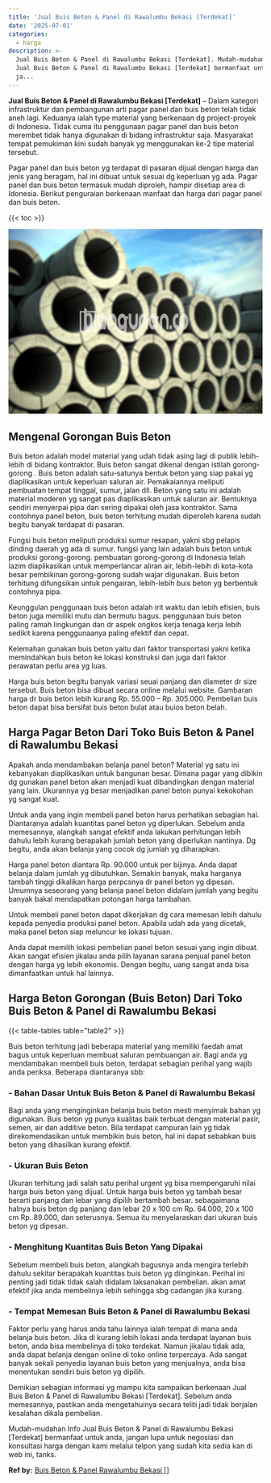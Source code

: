 ```yaml
---
title: 'Jual Buis Beton & Panel di Rawalumbu Bekasi [Terdekat]'
date: '2025-07-01'
categories:
  - harga
description: >-
  Jual Buis Beton & Panel di Rawalumbu Bekasi [Terdekat]. Mudah-mudahan Info
  Jual Buis Beton & Panel di Rawalumbu Bekasi [Terdekat] bermanfaat untuk anda,
  ja...
---
```


**Jual Buis Beton & Panel di Rawalumbu Bekasi \[Terdekat\]** – Dalam kategori infrastruktur dan pembangunan arti pagar panel dan buis beton telah tidak aneh lagi. Keduanya ialah type material yang berkenaan dg project-proyek di Indonesia. Tidak cuma itu penggunaan pagar panel dan buis beton merembet tidak hanya digunakan di bidang infrastruktur saja. Masyarakat tempat pemukiman kini sudah banyak yg menggunakan ke-2 tipe material tersebut.

Pagar panel dan buis beton yg terdapat di pasaran dijual dengan harga dan jenis yang beragam, hal ini dibuat untuk sesuai dg keperluan yg ada. Pagar panel dan buis beton termasuk mudah diproleh, hampir disetiap area di Idonesia. Berikut penguraian berkenaan manfaat dan harga dari pagar panel dan buis beton.

{{< toc >}}

![Jual Buis Beton & Panel di Rawalumbu Bekasi [Terdekat]](/images/jual-panel-buis-beton-murah-61.png)

## Mengenal Gorongan Buis Beton

Buis beton adalah model material yang udah tidak asing lagi di publik lebih-lebih di bidang kontraktor. Buis beton sangat dikenal dengan istilah gorong-gorong . Buis beton adalah satu-satunya bentuk beton yang siap pakai yg diaplikasikan untuk keperluan saluran air. Pemakaiannya meliputi pembuatan tempat tinggal, sumur, jalan dll. Beton yang satu ini adalah material moderen yg sangat pas diaplikasikan untuk saluran air. Bentuknya sendiri menyerpai pipa dan sering dipakai oleh jasa kontraktor. Sama contohnya panel beton, buis beton terhitung mudah diperoleh karena sudah begitu banyak terdapat di pasaran.

Fungsi buis beton meliputi produksi sumur resapan, yakni sbg pelapis dinding daerah yg ada di sumur. fungsi yang lain adalah buis beton untuk produksi gorong-gorong. pembuatan gorong-gorong di Indonesia telah lazim diaplikasikan untuk memperlancar aliran air, lebih-lebih di kota-kota besar pembikinan gorong-gorong sudah wajar digunakan. Buis beton terhitung difungsikan untuk pengairan, lebih-lebih buis beton yg berbentuk contohnya pipa.

Keunggulan penggunaan buis beton adalah irit waktu dan lebih efisien, buis beton juga memiliki mutu dan bermutu bagus. penggunaan buis beton paling ramah lingkungan dan dr aspek ongkos kerja tenaga kerja lebih sedikit karena penggunaanya paling efektif dan cepat.

Kelemahan gunakan buis beton yaitu dari faktor transportasi yakni ketika memindahkan buis beton ke lokasi konstruksi dan juga dari faktor perawatan perlu area yg luas.

Harga buis beton begitu banyak variasi seuai panjang dan diameter dr size tersebut. Buis beton bisa dibuat secara online melalui website. Gambaran harga dr buis beton lebih kurang Rp. 55.000 – Rp. 305.000. Pembelian buis beton dapat bisa bersifat buis beton bulat atau buios beton belah.

## Harga Pagar Beton Dari Toko Buis Beton & Panel di Rawalumbu Bekasi

Apakah anda mendambakan belanja panel beton? Material yg satu ini kebanyakan diaplikasikan untuk bangunan besar. Dimana pagar yang dibikin dg gunakan panel beton akan menjadi kuat dibandingkan dengan material yang lain. Ukurannya yg besar menjadikan panel beton punyai kekokohan yg sangat kuat.

Untuk anda yang ingin membeli panel beton harus perhatikan sebagian hal. Diantaranya adalah kuantitas panel beton yg diperlukan. Sebelum anda memesannya, alangkah sangat efektif anda lakukan perhitungan lebih dahulu lebih kurang berapakah jumlah beton yang diperlukan nantinya. Dg begitu, anda akan belanja yang cocok dg jumlah yg diharapkan.

Harga panel beton diantara Rp. 90.000 untuk per bijinya. Anda dapat belanja dalam jumlah yg dibutuhkan. Semakin banyak, maka harganya tambah tinggi dikalikan harga perpcsnya dr panel beton yg dipesan. Umumnya seseorang yang belanja panel beton didalam jumlah yang begitu banyak bakal mendapatkan potongan harga tambahan.

Untuk membeli panel beton dapat dikerjakan dg cara memesan lebih dahulu kepada penyedia produksi panel beton. Apabila udah ada yang dicetak, maka panel beton siap meluncur ke lokasi tujuan.

Anda dapat memilih lokasi pembelian panel beton sesuai yang ingin dibuat. Akan sangat efisien jikalau anda pilih layanan sarana penjual panel beton dengan harga yg lebih ekonomis. Dengan begitu, uang sangat anda bisa dimanfaatkan untuk hal lainnya.

## Harga Beton Gorongan (Buis Beton) Dari Toko Buis Beton & Panel di Rawalumbu Bekasi

{{< table-tables table="table2" >}}

Buis beton terhitung jadi beberapa material yang memiliki faedah amat bagus untuk keperluan membuat saluran pembuangan air. Bagi anda yg mendambakan membeli buis beton, terdapat sebagian perihal yang wajib anda periksa. Beberapa diantaranya sbb:

### \- Bahan Dasar Untuk Buis Beton & Panel di Rawalumbu Bekasi

Bagi anda yang menginginkan belanja buis beton mesti menyimak bahan yg digunakan. Buis beton yg punya kualitas baik terbuat dengan material pasir, semen, air dan additive beton. Bila terdapat campuran lain yg tidak direkomendasikan untuk membikin buis beton, hal ini dapat sebabkan buis beton yang dihasilkan kurang efektif.

### \- Ukuran Buis Beton

Ukuran terhitung jadi salah satu perihal urgent yg bisa mempengaruhi nilai harga buis beton yang dijual. Untuk harga buis beton yg tambah besar berarti panjang dan lebar yang dipilih bertambah besar. sebagaimana halnya buis beton dg panjang dan lebar 20 x 100 cm Rp. 64.000, 20 x 100 cm Rp. 89.000, dan seterusnya. Semua itu menyelaraskan dari ukuran buis beton yg dipesan.

### \- Menghitung Kuantitas Buis Beton Yang Dipakai

Sebelum membeli buis beton, alangkah bagusnya anda mengira terlebih dahulu sekitar berapakah kuantitas buis beton yg diinginkan. Perihal ini penting jadi tidak tidak salah didalam laksanakan pembelian. akan amat efektif jika anda membelinya lebih sehingga sbg cadangan jika kurang.

### \- Tempat Memesan Buis Beton & Panel di Rawalumbu Bekasi

Faktor perlu yang harus anda tahu lainnya ialah tempat di mana anda belanja buis beton. Jika di kurang lebih lokasi anda terdapat layanan buis beton, anda bisa membelinya di toko terdekat. Namun jikalau tidak ada, anda dapat belanja dengan online di toko online terpercaya. Ada sangat banyak sekali penyedia layanan buis beton yang menjualnya, anda bisa menentukan sendiri buis beton yg dipilih.

Demikian sebagian informasi yg mampu kita sampaikan berkenaan Jual Buis Beton & Panel di Rawalumbu Bekasi \[Terdekat\]. Sebelum anda memesannya, pastikan anda mengetahuinya secara teliti jadi tidak berjalan kesalahan dikala pembelian.

Mudah-mudahan Info Jual Buis Beton & Panel di Rawalumbu Bekasi \[Terdekat\] bermanfaat untuk anda, jangan lupa untuk negosiasi dan konsultasi harga dengan kami melalui telpon yang sudah kita sedia kan di web ini, tanks.

**Ref by:** [Buis Beton & Panel Rawalumbu Bekasi []](https://id.wikipedia.org/wiki/Buis)
